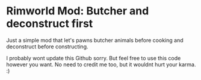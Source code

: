 # Rimworld Mod: Butcher and deconstruct first

Just a simple mod that let's pawns butcher animals before cooking and deconstruct before constructing.

I probably wont update this Github sorry.
But feel free to use this code however you want. No need to credit me too, but it wouldnt hurt your karma. :)
